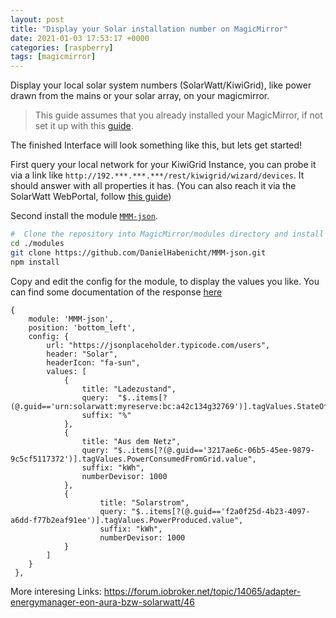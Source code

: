 ```yaml
---
layout: post
title: "Display your Solar installation number on MagicMirror"
date: 2021-01-03 17:53:17 +0000
categories: [raspberry]
tags: [magicmirror]
---
```


Display your local solar system numbers (SolarWatt/KiwiGrid), like power drawn from the mains or your solar array, on your magicmirror. 

<!--more-->

> This guide assumes that you already installed your MagicMirror, if not set it up with this [guide](https://docs.magicmirror.builders/getting-started/installation.html).

The finished Interface will look something like this, but lets get started!





First query your local network for your KiwiGrid Instance, you can probe it via a link like `http://192.***.***.***/rest/kiwigrid/wizard/devices`. It should answer with all properties it has.
(You can also reach it via the SolarWatt WebPortal, follow [this guide]())

Second install the module [`MMM-json`](https://github.com/DanielHabenicht/MMM-json).

```bash
#  Clone the repository into MagicMirror/modules directory and install the dependencies
cd ./modules
git clone https://github.com/DanielHabenicht/MMM-json.git
npm install
```


Copy and edit the config for the module, to display the values you like. 
You can find some documentation of the response [here](https://www.loxwiki.eu/display/LOX/Solarwatt+MyReserve)
```jsonc
{
	module: 'MMM-json',
	position: 'bottom_left',
	config: {
		url: "https://jsonplaceholder.typicode.com/users",
		header: "Solar",
		headerIcon: "fa-sun",
		values: [
			{
				title: "Ladezustand",
				query:  "$..items[?(@.guid=='urn:solarwatt:myreserve:bc:a42c134g32769')].tagValues.StateOfCharge.value",
				suffix: "%"
			},
			{
				title: "Aus dem Netz",
				query: "$..items[?(@.guid=='3217ae6c-06b5-45ee-9879-9c5cf5117372')].tagValues.PowerConsumedFromGrid.value",
				suffix: "kWh",
				numberDevisor: 1000
			},
			{
					title: "Solarstrom",
					query: "$..items[?(@.guid=='f2a0f25d-4b23-4097-a6dd-f77b2eaf91ee')].tagValues.PowerProduced.value",
					suffix: "kWh",
					numberDevisor: 1000
			}
		]
	}
 },
```

More interesing Links: 
https://forum.iobroker.net/topic/14065/adapter-energymanager-eon-aura-bzw-solarwatt/46
